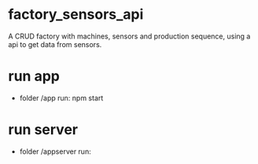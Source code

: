 # factory_sensors_api
A CRUD factory with machines, sensors and production sequence, using a api to get data from sensors.

# run app
- folder /app run:
npm start
# run server
- folder /appserver run:

